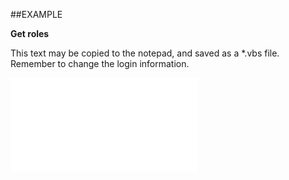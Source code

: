 

##EXAMPLE

**Get roles**

This text may be copied to the notepad, and saved as a *.vbs file. Remember to change the login information.

![](../../Examples/vbs/SOAdmin.GetRoles.vbs.txt)





